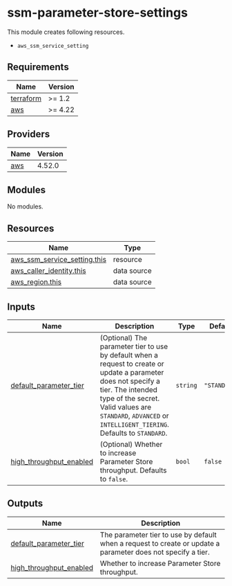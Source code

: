# ssm-parameter-store-settings

This module creates following resources.

- `aws_ssm_service_setting`

<!-- BEGINNING OF PRE-COMMIT-TERRAFORM DOCS HOOK -->
## Requirements

| Name | Version |
|------|---------|
| <a name="requirement_terraform"></a> [terraform](#requirement\_terraform) | >= 1.2 |
| <a name="requirement_aws"></a> [aws](#requirement\_aws) | >= 4.22 |

## Providers

| Name | Version |
|------|---------|
| <a name="provider_aws"></a> [aws](#provider\_aws) | 4.52.0 |

## Modules

No modules.

## Resources

| Name | Type |
|------|------|
| [aws_ssm_service_setting.this](https://registry.terraform.io/providers/hashicorp/aws/latest/docs/resources/ssm_service_setting) | resource |
| [aws_caller_identity.this](https://registry.terraform.io/providers/hashicorp/aws/latest/docs/data-sources/caller_identity) | data source |
| [aws_region.this](https://registry.terraform.io/providers/hashicorp/aws/latest/docs/data-sources/region) | data source |

## Inputs

| Name | Description | Type | Default | Required |
|------|-------------|------|---------|:--------:|
| <a name="input_default_parameter_tier"></a> [default\_parameter\_tier](#input\_default\_parameter\_tier) | (Optional) The parameter tier to use by default when a request to create or update a parameter does not specify a tier. The intended type of the secret. Valid values are `STANDARD`, `ADVANCED` or `INTELLIGENT_TIERING`. Defaults to `STANDARD`. | `string` | `"STANDARD"` | no |
| <a name="input_high_throughput_enabled"></a> [high\_throughput\_enabled](#input\_high\_throughput\_enabled) | (Optional) Whether to increase Parameter Store throughput. Defaults to `false`. | `bool` | `false` | no |

## Outputs

| Name | Description |
|------|-------------|
| <a name="output_default_parameter_tier"></a> [default\_parameter\_tier](#output\_default\_parameter\_tier) | The parameter tier to use by default when a request to create or update a parameter does not specify a tier. |
| <a name="output_high_throughput_enabled"></a> [high\_throughput\_enabled](#output\_high\_throughput\_enabled) | Whether to increase Parameter Store throughput. |
<!-- END OF PRE-COMMIT-TERRAFORM DOCS HOOK -->
